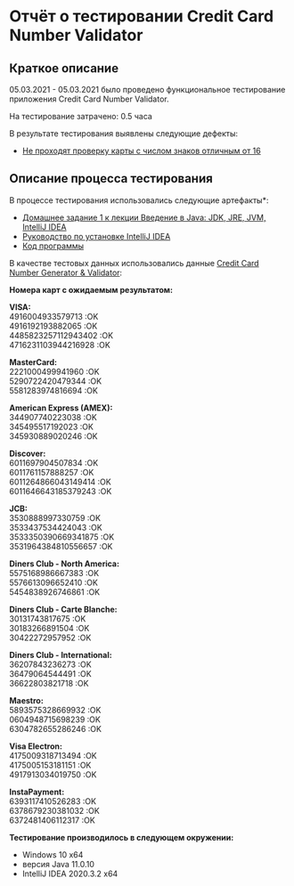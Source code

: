 # Отчёт о тестировании Credit Card Number Validator

## Краткое описание

05.03.2021 - 05.03.2021 было проведено функциональное тестирование приложения Credit Card Number Validator.

На тестирование затрачено: 0.5 часа

В результате тестирования выявлены следующие дефекты:
* [Не проходят проверку карты с числом знаков отличным от 16](https://github.com/DoroshenkoDenis/HomeWork2/issues/1)

## Описание процесса тестирования

В процессе тестирования использовались следующие артефакты*:
* [Домашнее задание 1 к лекции Введение в Java: JDK, JRE, JVM, IntelliJ IDEA](https://github.com/netology-code/javaqa-homeworks/tree/master/intro)
* [Руководство по установке IntelliJ IDEA](https://github.com/netology-code/javaqa-homeworks/blob/master/intro/idea.md)
* [Код программы](src/Main.java)



В качестве тестовых данных использовались данные [Credit Card Number Generator & Validator](https://www.freeformatter.com/credit-card-number-generator-validator.html):

**Номера карт с ожидаемым результатом:**

**VISA:**  
4916004933579713  :OK  
4916192193882065  :OK  
4485823257112943402  :OK  
4716231103944216928  :OK         

**MasterCard:**  
2221000499941960  :OK  
5290722420479344  :OK  
5581283974816694  :OK

**American Express (AMEX):**  
344907740223038  :OK  
345495517192023  :OK   
345930889020246  :OK

**Discover:**  
6011697904507834  :OK  
6011761157888257  :OK  
6011264866043149414  :OK  
6011646643185379243  :OK   

**JCB:**  
3530888997330759  :OK  
3533437534424043  :OK  
3533350390669341875  :OK  
3531964384810556657  :OK

**Diners Club - North America:**  
5575168986667383  :OK  
5576613096652410  :OK  
5454838926746861  :OK

**Diners Club - Carte Blanche:**  
30131743817675  :OK  
30183266891504  :OK  
30422272957952 :OK

**Diners Club - International:**  
36207843236273  :OK  
36479064544491  :OK  
36622803821718  :OK  

**Maestro:**  
5893575328669932  :OK  
0604948715698239  :OK  
6304782655286246  :OK

**Visa Electron:**  
4175009318713494  :OK  
4175005153181151  :OK  
4917913034019750  :OK

**InstaPayment:**   
6393117410526283  :OK  
6378679230381032  :OK  
6372481406112317  :OK




**Тестирование производилось в следующем окружении:**
* Windows 10 x64
* версия Java 11.0.10
* IntelliJ IDEA 2020.3.2 x64